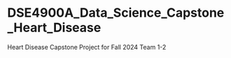 # DSE4900A_Data_Science_Capstone_Heart_Disease
Heart Disease Capstone Project for Fall 2024 Team 1-2
